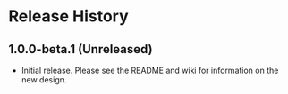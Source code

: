 # Release History

## 1.0.0-beta.1 (Unreleased)

- Initial release. Please see the README and wiki for information on the new design.
